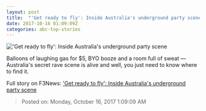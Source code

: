 ```yaml
---
layout: post
title:  "'Get ready to fly': Inside Australia's underground party scene"
date: 2017-10-16 01:09:09Z
categories: abc-top-stories
---
```


!['Get ready to fly': Inside Australia's underground party scene](http://www.abc.net.au/news/image/9025472-1x1-700x700.jpg)

Balloons of laughing gas for $5, BYO booze and a room full of sweat — Australia's secret rave scene is alive and well, you just need to know where to find it.


Full story on F3News: ['Get ready to fly': Inside Australia's underground party scene](http://www.f3nws.com/n/mFqnBC)

> Posted on: Monday, October 16, 2017 1:09:09 AM
